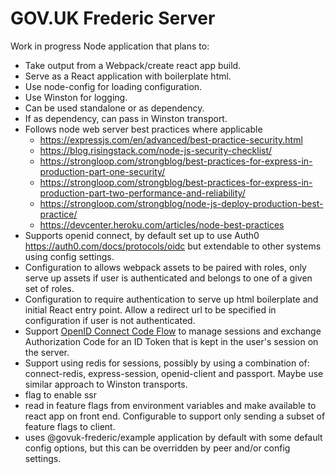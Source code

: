 # GOV.UK Frederic Server

Work in progress Node application that plans to:

- Take output from a Webpack/create react app build.
- Serve as a React application with boilerplate html.
- Use node-config for loading configuration.
- Use Winston for logging.
- Can be used standalone or as dependency.
- If as dependency, can pass in Winston transport.
- Follows node web server best practices where applicable
  - https://expressjs.com/en/advanced/best-practice-security.html
  - https://blog.risingstack.com/node-js-security-checklist/
  - https://strongloop.com/strongblog/best-practices-for-express-in-production-part-one-security/
  - https://strongloop.com/strongblog/best-practices-for-express-in-production-part-two-performance-and-reliability/
  - https://strongloop.com/strongblog/node-js-deploy-production-best-practice/
  - https://devcenter.heroku.com/articles/node-best-practices
- Supports openid connect, by default set up to use Auth0 https://auth0.com/docs/protocols/oidc but extendable to other systems using config settings.
- Configuration to allows webpack assets to be paired with roles, only serve up assets if user is authenticated and belongs to one of a given set of roles.
- Configuration to require authentication to serve up html boilerplate and initial React entry point. Allow a redirect url to be specified in configuration if user is not authenticated.
- Support [OpenID Connect Code Flow]([https://openid.net/specs/openid-connect-core-1_0.html#CodeFlowAuth) to manage sessions and exchange Authorization Code for an ID Token that is kept in the user's session on the server.
- Support using redis for sessions, possibly by using a combination of: connect-redis, express-session, openid-client and passport. Maybe use similar approach to Winston transports.
- flag to enable ssr
- read in feature flags from environment variables and make available to react app on front end. Configurable to support only sending a subset of feature flags to client.
- uses @govuk-frederic/example application by default with some default config options, but this can be overridden by peer and/or config settings.
